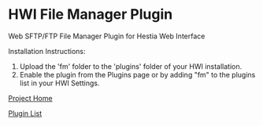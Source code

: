 # HWI File Manager Plugin
Web SFTP/FTP File Manager Plugin for Hestia Web Interface

Installation Instructions:

1. Upload the 'fm' folder to the 'plugins' folder of your HWI installation.
2. Enable the plugin from the Plugins page or by adding "fm" to the plugins list in your HWI Settings.

[Project Home](https://github.com/cdgco/hestiawebinterface)

[Plugin List](https://github.com/cdgco/HestiaWebInterface/tree/master/plugins)
